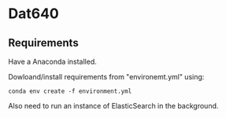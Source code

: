 # Dat640

## Requirements
Have a Anaconda installed.

Dowloand/install requirements from "environemt.yml" using:
```
conda env create -f environment.yml
```

Also need to run an instance of ElasticSearch in the background.

